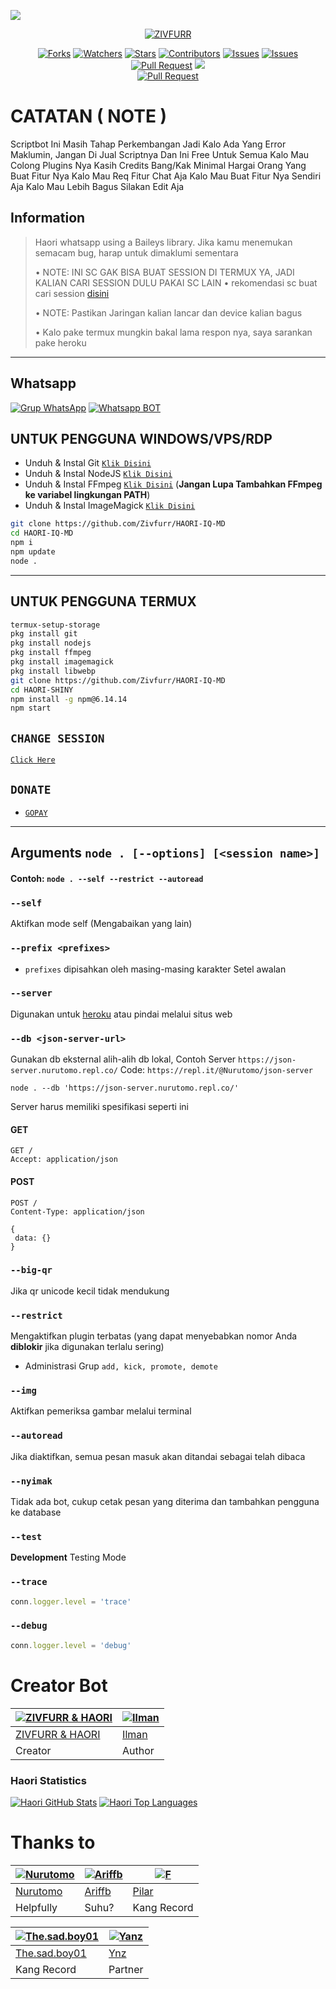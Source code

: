 <a href = "https://github.com/Zivfurr/HAORI-IQ-MD"><img src = "https://cardivo.vercel.app/api?name=HAORI IQ-MD&description=HAORI,%20Bot%20WhatsApp%20Created%20by%20Zivfurr.&image=https://telegra.ph/file/9642ad8de10cbafc5a0dd.jpg?cb=20200606024545&usqp=CAU&usqp=CAU&backgroundColor=%23ecf0f1&github=HAORI MD IQ&pattern=topography&colorPattern=%23eaeaea"/><a>
<p align="center">
  <a href="https://github.com/Zivfurr"><img src="http://readme-typing-svg.herokuapp.com?color=FFFFFF&center=true&vCenter=true&multiline=false&lines=Im++Haori+And+Zivfurr+🌟;Sc+Recode+By+Zivfurr+☄️;Give+Start+And+Forks+This+Repo+🎶;" alt="ZIVFURR">
</p>

<p align="center">
<a href="https://github.com/Zivfurr/HAORI-IQ-MD/network/members"><img title="Forks" src="https://img.shields.io/github/forks/Zivfurr/HAORI-IQ-MD?label=Forks&color=blue&style=flat-square"></a>
<a href="https://github.com/Zivfurr/HAORI-IQ-MD/watchers"><img title="Watchers" src="https://img.shields.io/github/watchers/Zivfurr/HAORI-IQ-MD?label=Watchers&color=green&style=flat-square"></a>
<a href="https://github.com/Zivfurr/HAORI-IQ-MD/stargazers"><img title="Stars" src="https://img.shields.io/github/stars/Zivfurr/HAORI-IQ-MD?label=Stars&color=yellow&style=flat-square"></a>
<a href="https://github.com/Zivfurr/HAORI-IQ-MD/graphs/contributors"><img title="Contributors" src="https://img.shields.io/github/contributors/Zivfurr/HAORI-IQ-MD?label=Contributors&color=blue&style=flat-square"></a>
<a href="https://github.com/Zivfurr/HAORI-IQ-MD/issues"><img title="Issues" src="https://img.shields.io/github/issues/Zivfurr/HAORI-IQ-MD?label=Issues&color=success&style=flat-square"></a>
<a href="https://github.com/Zivfurr/HAORI-IQ-MD/issues?q=is%3Aissue+is%3Aclosed"><img title="Issues" src="https://img.shields.io/github/issues-closed/Zivfurr/HAORI-IQ-MD?label=Issues&color=red&style=flat-square"></a>
<a href="https://github.com/Zivfurr/HAORI-IQ-MD/pulls"><img title="Pull Request" src="https://img.shields.io/github/issues-pr/Zivfurr/HAORI-IQ-MD?label=PullRequest&color=success&style=flat-square"></a>
<a href="https://www.youtube.com/channel/UC3zScvuQfMxqiTC5x_JUEng"><img src="https://img.shields.io/youtube/channel/subscribers/UC3zScvuQfMxqiTC5x_JUEng?style=social" /> <br>
<a href="https://github.com/Zivfurr/HAORI-IQ-MD/pulls?q=is%3Apr+is%3Aclosed"><img title="Pull Request" src="https://img.shields.io/github/issues-pr-closed/Zivfurr/HAORI-IQ-MD?label=PullRequest&color=red&style=flat-square"></a>
</p>

# CATATAN ( NOTE )
Scriptbot Ini Masih Tahap Perkembangan Jadi Kalo Ada Yang Error Maklumin, Jangan Di Jual Scriptnya Dan Ini Free Untuk Semua Kalo Mau Colong Plugins Nya Kasih Credits Bang/Kak Minimal Hargai Orang Yang Buat Fitur Nya Kalo Mau Req Fitur Chat Aja Kalo Mau Buat Fitur Nya Sendiri Aja Kalo Mau Lebih Bagus Silakan Edit Aja 

## Information
> Haori whatsapp using a Baileys library.
> Jika kamu menemukan semacam bug, harap untuk dimaklumi sementara
>
> • NOTE: INI SC GAK BISA BUAT SESSION DI TERMUX YA, JADI KALIAN CARI SESSION DULU PAKAI SC LAIN 
> • rekomendasi sc buat cari session [disini](https://github.com/ilmanhdyt/ShiraoriBOT-Md)
>
> • NOTE: Pastikan Jaringan kalian lancar dan device kalian bagus
> 
> • Kalo pake termux mungkin bakal lama respon nya, saya sarankan pake heroku
> 

-------
## Whatsapp

[![Grup WhatsApp](https://img.shields.io/badge/WhatsApp%20Group-25D366?style=for-the-badge&logo=whatsapp&logoColor=white)](https://chat.whatsapp.com/Kyz397uqvJZ5AvX7I4BSID)
[![Whatsapp BOT](https://img.shields.io/badge/WhatsApp%20BOT-25D366?style=for-the-badge&logo=whatsapp&logoColor=white)](https://wa.me/6281379927605)

## UNTUK PENGGUNA WINDOWS/VPS/RDP

* Unduh & Instal Git [`Klik Disini`](https://git-scm.com/downloads)
* Unduh & Instal NodeJS [`Klik Disini`](https://nodejs.org/en/download)
* Unduh & Instal FFmpeg [`Klik Disini`](https://ffmpeg.org/download.html) (**Jangan Lupa Tambahkan FFmpeg ke variabel lingkungan PATH**)
* Unduh & Instal ImageMagick [`Klik Disini`](https://imagemagick.org/script/download.php)

```bash
git clone https://github.com/Zivfurr/HAORI-IQ-MD
cd HAORI-IQ-MD
npm i
npm update
node .
```

---------

## UNTUK PENGGUNA TERMUX
```bash
termux-setup-storage
pkg install git
pkg install nodejs
pkg install ffmpeg
pkg install imagemagick
pkg install libwebp
git clone https://github.com/Zivfurr/HAORI-IQ-MD
cd HAORI-SHINY
npm install -g npm@6.14.14
npm start
```

## `CHANGE SESSION`

[`Click Here`](https://github.com/Zivfurr/HAORI-IQ-MD/blob/master/haori.json)

## ```DONATE```

- [`GOPAY`](https://telegra.ph/file/d6328e5dc999faa7ce51f.jpg)

---------

## Arguments `node . [--options] [<session name>]`

#### Contoh: `node . --self --restrict --autoread`

### `--self`

Aktifkan mode self (Mengabaikan yang lain)

### `--prefix <prefixes>`

* `prefixes` dipisahkan oleh masing-masing karakter
Setel awalan

### `--server`

Digunakan untuk [heroku](https://heroku.com/) atau pindai melalui situs web

### `--db <json-server-url>`

Gunakan db eksternal alih-alih db lokal, 
Contoh Server `https://json-server.nurutomo.repl.co/`
Code: `https://repl.it/@Nurutomo/json-server`

`node . --db 'https://json-server.nurutomo.repl.co/'`

Server harus memiliki spesifikasi seperti ini

#### GET

```http
GET /
Accept: application/json
```

#### POST

```http
POST /
Content-Type: application/json

{
 data: {}
}
```

### `--big-qr`

Jika qr unicode kecil tidak mendukung

### `--restrict`

Mengaktifkan plugin terbatas (yang dapat menyebabkan nomor Anda **diblokir** jika digunakan terlalu sering)

* Administrasi Grup `add, kick, promote, demote`

### `--img`

Aktifkan pemeriksa gambar melalui terminal

### `--autoread`

Jika diaktifkan, semua pesan masuk akan ditandai sebagai telah dibaca

### `--nyimak`

Tidak ada bot, cukup cetak pesan yang diterima dan tambahkan pengguna ke database

### `--test`

**Development** Testing Mode

### `--trace`

```js
conn.logger.level = 'trace'
```

### `--debug`

```js
conn.logger.level = 'debug'
```
# Creator Bot
 [![ZIVFURR & HAORI](https://github.com/Zivfurr.png?size=100)](https://github.com/Zivfurr) | [![Ilman](https://github.com/ilmanhdyt.png?size=100)](https://github.com/ilmanhdyt)
----|----
[ZIVFURR & HAORI](https://github.com/Zivfurr) | [Ilman](https://github.com/ilmanhdyt)
 Creator | Author
### Haori Statistics

[![Haori GitHub Stats](https://github-readme-stats.vercel.app/api?username=Zivfurr&show_icons=true&hide=issues&theme=radical)](https://github-readme-stats.vercel.app)
[![Haori Top Languages](https://github-readme-stats.vercel.app/api/top-langs?username=Zivfurr&layout=compact&theme=radical)](https://github-readme-stats.vercel.app)

# Thanks to
 [![Nurutomo](https://github.com/Nurutomo.png?size=200)](https://github.com/Nurutomo) | [![Ariffb](https://github.com/ariffb25.png?size=200)](https://github.com/ariffb25) | [![F](https://github.com/PilarV2.png?size=200)](https://github.com/PilarV2)
----|----|----
[Nurutomo](https://github.com/Nurutomo) | [Ariffb](https://github.com/ariffb25) | [Pilar](https://github.com/PilarV2)
 Helpfully | Suhu? | Kang Record

[![The.sad.boy01](https://github.com/Kangsad01.png?size=100)](https://github.com/Kangsad01) | [![Yanz](https://github.com/Ynzz-Bot.png?size=100)](https://github.com/Ynzz-Bot)
----|----
[The.sad.boy01](https://github.com/Kangsad01) | [Ynz](https://github.com/Ynzz-Bot)
 Kang Record | Partner
